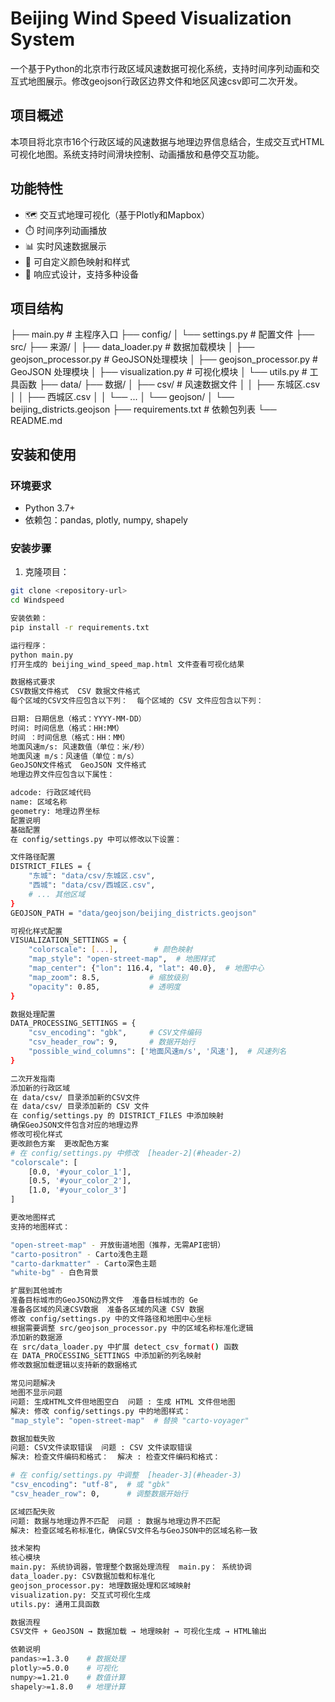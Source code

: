 # Beijing Wind Speed Visualization System  
  
一个基于Python的北京市行政区域风速数据可视化系统，支持时间序列动画和交互式地图展示。修改geojson行政区边界文件和地区风速csv即可二次开发。
  
## 项目概述  
  
本项目将北京市16个行政区域的风速数据与地理边界信息结合，生成交互式HTML可视化地图。系统支持时间滑块控制、动画播放和悬停交互功能。  
  
## 功能特性  
  
- 🗺️ 交互式地理可视化（基于Plotly和Mapbox）  
- ⏱️ 时间序列动画播放  
- 📊 实时风速数据展示  
- 🎨 可自定义颜色映射和样式  
- 📱 响应式设计，支持多种设备  
  
## 项目结构
├── main.py # 主程序入口
├── config/
│ └── settings.py # 配置文件
├── src/  ├── 来源/
│ ├── data_loader.py # 数据加载模块
│ ├── geojson_processor.py # GeoJSON处理模块
│ ├── geojson_processor.py # GeoJSON 处理模块
│ ├── visualization.py # 可视化模块
│ └── utils.py # 工具函数
├── data/  ├── 数据/
│ ├── csv/ # 风速数据文件
│ │ ├── 东城区.csv
│ │ ├── 西城区.csv
│ │ └── ...
│ └── geojson/
│ └── beijing_districts.geojson
├── requirements.txt # 依赖包列表
└── README.md

  
## 安装和使用  
  
### 环境要求  
  
- Python 3.7+  
- 依赖包：pandas, plotly, numpy, shapely  
  
### 安装步骤  
  
1. 克隆项目：  
```bash  
git clone <repository-url>  
cd Windspeed

安装依赖：
pip install -r requirements.txt

运行程序：
python main.py
打开生成的 beijing_wind_speed_map.html 文件查看可视化结果

数据格式要求
CSV数据文件格式  CSV 数据文件格式
每个区域的CSV文件应包含以下列：  每个区域的 CSV 文件应包含以下列：

日期: 日期信息（格式：YYYY-MM-DD）
时间: 时间信息（格式：HH:MM）
时间 ：时间信息（格式：HH：MM）
地面风速m/s: 风速数值（单位：米/秒）
地面风速 m/s：风速值（单位：m/s）
GeoJSON文件格式  GeoJSON 文件格式
地理边界文件应包含以下属性：

adcode: 行政区域代码
name: 区域名称
geometry: 地理边界坐标
配置说明
基础配置
在 config/settings.py 中可以修改以下设置：

文件路径配置
DISTRICT_FILES = {  
    "东城": "data/csv/东城区.csv",  
    "西城": "data/csv/西城区.csv",  
    # ... 其他区域  
}  
GEOJSON_PATH = "data/geojson/beijing_districts.geojson"

可视化样式配置
VISUALIZATION_SETTINGS = {  
    "colorscale": [...],        # 颜色映射  
    "map_style": "open-street-map",  # 地图样式  
    "map_center": {"lon": 116.4, "lat": 40.0},  # 地图中心  
    "map_zoom": 8.5,           # 缩放级别  
    "opacity": 0.85,           # 透明度  
}

数据处理配置
DATA_PROCESSING_SETTINGS = {  
    "csv_encoding": "gbk",     # CSV文件编码  
    "csv_header_row": 9,       # 数据开始行  
    "possible_wind_columns": ['地面风速m/s', '风速'],  # 风速列名  
}

二次开发指南
添加新的行政区域
在 data/csv/ 目录添加新的CSV文件
在 data/csv/ 目录添加新的 CSV 文件
在 config/settings.py 的 DISTRICT_FILES 中添加映射
确保GeoJSON文件包含对应的地理边界
修改可视化样式
更改颜色方案  更改配色方案
# 在 config/settings.py 中修改  [header-2](#header-2)
"colorscale": [  
    [0.0, '#your_color_1'],  
    [0.5, '#your_color_2'],  
    [1.0, '#your_color_3']  
]

更改地图样式
支持的地图样式：

"open-street-map" - 开放街道地图（推荐，无需API密钥）
"carto-positron" - Carto浅色主题
"carto-darkmatter" - Carto深色主题
"white-bg" - 白色背景

扩展到其他城市
准备目标城市的GeoJSON边界文件  准备目标城市的 Ge
准备各区域的风速CSV数据  准备各区域的风速 CSV 数据
修改 config/settings.py 中的文件路径和地图中心坐标
根据需要调整 src/geojson_processor.py 中的区域名称标准化逻辑
添加新的数据源
在 src/data_loader.py 中扩展 detect_csv_format() 函数
在 DATA_PROCESSING_SETTINGS 中添加新的列名映射
修改数据加载逻辑以支持新的数据格式

常见问题解决
地图不显示问题
问题: 生成HTML文件但地图空白  问题 : 生成 HTML 文件但地图
解决: 修改 config/settings.py 中的地图样式：
"map_style": "open-street-map"  # 替换 "carto-voyager"

数据加载失败
问题: CSV文件读取错误  问题 : CSV 文件读取错误
解决: 检查文件编码和格式：  解决 : 检查文件编码和格式：

# 在 config/settings.py 中调整  [header-3](#header-3)
"csv_encoding": "utf-8",  # 或 "gbk"  
"csv_header_row": 0,      # 调整数据开始行

区域匹配失败
问题: 数据与地理边界不匹配  问题 : 数据与地理边界不匹配
解决: 检查区域名称标准化，确保CSV文件名与GeoJSON中的区域名称一致

技术架构
核心模块
main.py: 系统协调器，管理整个数据处理流程  main.py： 系统协调
data_loader.py: CSV数据加载和标准化
geojson_processor.py: 地理数据处理和区域映射
visualization.py: 交互式可视化生成
utils.py: 通用工具函数

数据流程
CSV文件 + GeoJSON → 数据加载 → 地理映射 → 可视化生成 → HTML输出

依赖说明
pandas>=1.3.0    # 数据处理  
plotly>=5.0.0    # 可视化  
numpy>=1.21.0    # 数值计算  
shapely>=1.8.0   # 地理计算  

